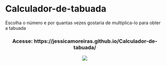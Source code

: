 # Calculador-de-tabuada
<p>Escolha o número e por quantas vezes gostaria de multiplica-lo para obter a tabuada<p>
<div align="center">
  <h3>Acesse: https://jessicamoreiras.github.io/Calculador-de-tabuada/</h3>
  <img src="https://user-images.githubusercontent.com/100448388/220809717-480db510-ac03-4041-931a-96b68efc2972.png">
</div>
